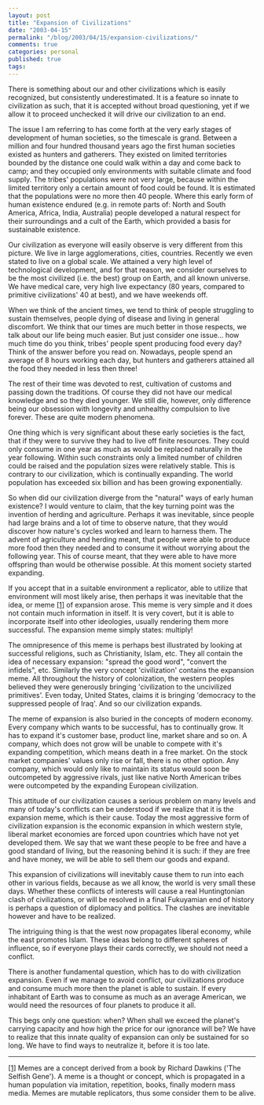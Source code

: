 ```yaml
---
layout: post
title: "Expansion of Civilizations"
date: "2003-04-15"
permalink: "/blog/2003/04/15/expansion-civilizations/"
comments: true
categories: personal
published: true
tags: 
---
```


<p>There is something about our and other civilizations which is easily recognized, but consistently underestimated. It is a feature so innate to civilization as such, that it is accepted without broad questioning, yet if we allow it to proceed unchecked it will drive our civilization to an end.</p>

<p>The issue I am referring to has come forth at the very early stages of development of human societies, so the timescale is grand. Between a million and four hundred thousand years ago the first human societies existed as hunters and gatherers. They existed on limited territories bounded by the distance one could walk within a day and come back to camp; and they occupied only environments with suitable climate and food supply. The tribes' populations were not very large, because within the limited territory only a certain amount of food could be found. It is estimated that the populations were no more then 40 people. Where this early form of human existence endured (e.g. in remote parts of: North and South America, Africa, India, Australia) people developed a natural respect for their surroundings and a cult of the Earth, which provided a basis for sustainable existence.</p>

<p>Our civilization as everyone will easily observe is very different from this picture. We live in large agglomerations, cities, countries. Recently we even stated to live on a global scale. We attained a very high level of technological development, and for that reason, we consider ourselves to be the most civilized (i.e. the best) group on Earth, and all known universe. We have medical care, very high live expectancy (80 years, compared to primitive civilizations' 40 at best), and we have weekends off. </p>

<p>When we think of the ancient times, we tend to think of people struggling to sustain themselves, people dying of disease and living in general discomfort. We think that our times are much better in those respects, we talk about our life being much easier. But just consider one issue... how much time do you think, tribes' people spent producing food every day? Think of the answer before you read on. Nowadays, people spend an average of 8 hours working each day, but hunters and gatherers attained all the food they needed in less then three!</p>

<p>The rest of their time was devoted to rest, cultivation of customs and passing down the traditions. Of course they did not have our medical knowledge and so they died younger. We still die, however, only difference being our obsession with longevity and unhealthy compulsion to live forever. These are quite modern phenomena. </p>

<p>One thing which is very significant about these early societies is the fact, that if they were to survive they had to live off finite resources. They could only consume in one year as much as would be replaced naturally in the year following. Within such constraints only a limited number of children could be raised and the population sizes were relatively stable. This is contrary to our civilization, which is continually expanding. The world population has exceeded six billion and has been growing exponentially. </p>

<p>So when did our civilization diverge from the "natural" ways of early human existence? I would venture to claim, that the key turning point was the invention of herding and agriculture.  Perhaps it was inevitable, since people had large brains and a lot of time to observe nature, that they would discover how nature's cycles worked and learn to harness them. The advent of  agriculture and herding meant, that people were able to produce more food then they needed and to consume it without worrying about the following year. This of course meant, that they were able to have more offspring than would be otherwise possible. At this moment society started expanding.</p>

<p>If you accept that in a suitable environment a replicator, able to utilize that environment will most likely arise, then perhaps it was inevitable that the idea, or meme <a href="#foot1" name="1">[1]</a> of expansion arose. This meme is very simple and it does not contain much information in itself. It is very covert, but it is able to incorporate itself into other ideologies, usually rendering them more successful. The expansion meme simply states: multiply!</p>

<p>The omnipresence of this meme is perhaps best illustrated by looking at successful religions, such as Christianity, Islam, etc. They all contain the idea of necessary expansion: "spread the good word", "convert the infidels", etc. Similarly the very concept 'civilization' contains the expansion meme. All throughout the history of colonization, the western peoples believed they were generously bringing 'civilization to the uncivilized primitives'. Even today, United States, claims it is bringing 'democracy to the suppressed people of Iraq'. And so our civilization expands.</p>

<p>The meme of expansion is also buried in the concepts of modern economy. Every company which wants to be successful, has to continually grow. It has to expand it's customer base, product line, market share and so on. A company, which does not grow will be unable to compete with it's expanding competition, which means death in a free market. On the stock market companies' values only rise or fall, there is no other option. Any company, which would only like to maintain its status would soon be outcompeted by aggressive rivals, just like native North American tribes were outcompeted by the expanding European civilization.   </p>

<p>This attitude of our civilization causes a serious problem on many levels and many of today's conflicts can be understood if we realize that it is the expansion meme, which is their cause. Today the most aggressive form of civilization expansion is the economic expansion in which western style, liberal market economies are forced upon countries which have not yet developed them. We say that we want these people to be free and have a good standard of living, but the reasoning behind it is such: if they are free and have money, we will be able to sell them our goods and expand. </p>

<p>This expansion of civilizations will inevitably cause them to run into each other in various fields, because as we all know, the world is very small these days. Whether these conflicts of interests will cause a real Huntingtonian clash of civilizations, or will be resolved in a final Fukuyamian end of history is perhaps a question of diplomacy and politics. The clashes are inevitable however and have to be realized. </p>

<p>The intriguing thing is that the west now propagates liberal economy, while the east promotes Islam. These ideas belong to different spheres of influence, so if everyone plays their cards correctly, we should not need a conflict. </p>

<p>There is another fundamental question, which has to do with civilization expansion. Even if we manage to avoid conflict, our civilizations produce and consume much more then the planet is able to sustain. If every inhabitant of Earth was to consume as much as an average American, we would need the resources of four planets to produce it all. </p>

<p>This begs only one question: when? When shall we exceed the planet's carrying capacity and how high the price for our ignorance will be? We have to realize that this innate quality of expansion can only be sustained for so long. We have to find ways  to neutralize it, before it is too late.</p>

<hr />

<p><a href="#1" name="foot1">[1]</a>
    Memes are a concept derived from a book by Richard Dawkins ('The Selfish
    Gene'). A meme is a thought or concept, which is propagated in a human
    population via imitation, repetition, books, finally modern mass media.
    Memes are mutable replicators, thus some consider them to be alive.
</p>
